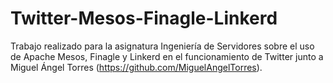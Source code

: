 # Twitter-Mesos-Finagle-Linkerd
Trabajo realizado para la asignatura Ingeniería de Servidores sobre el uso de Apache Mesos, Finagle y Linkerd en el funcionamiento de Twitter junto a Miguel Ángel Torres (https://github.com/MiguelAngelTorres).
